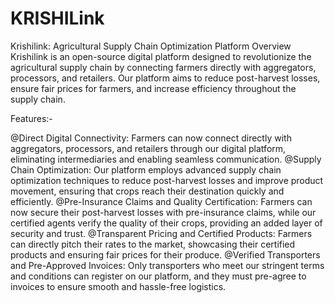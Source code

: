 # KRISHILink
Krishilink: Agricultural Supply Chain Optimization Platform
Overview
Krishilink is an open-source digital platform designed to revolutionize the agricultural supply chain by connecting farmers directly with aggregators, processors, and retailers. Our platform aims to reduce post-harvest losses, ensure fair prices for farmers, and increase efficiency throughout the supply chain.

Features:-

@Direct Digital Connectivity: Farmers can now connect directly with
aggregators, processors, and retailers through our digital platform, eliminating
intermediaries and enabling seamless communication.
@Supply Chain Optimization: Our platform employs advanced supply chain
optimization techniques to reduce post-harvest losses and improve product
movement, ensuring that crops reach their destination quickly and efficiently.
@Pre-Insurance Claims and Quality Certification: Farmers can now secure their
post-harvest losses with pre-insurance claims, while our certified agents verify
the quality of their crops, providing an added layer of security and trust.
@Transparent Pricing and Certified Products: Farmers can directly pitch their
rates to the market, showcasing their certified products and ensuring fair
prices for their produce.
@Verified Transporters and Pre-Approved Invoices: Only transporters who meet
our stringent terms and conditions can register on our platform, and they must
pre-agree to invoices to ensure smooth and hassle-free logistics.

